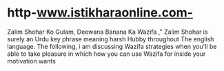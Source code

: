 # http-www.istikharaonline.com-
Zalim Shohar Ko Gulam, Deewana Banana Ka Wazifa ," Zalim Shohar is surely an Urdu key phrase meaning harsh Hubby throughout The english language. The following, i am discussing Wazifa strategies when you'll be able to take pleasure in which how you can use Wazifa for inside your motivation wants
